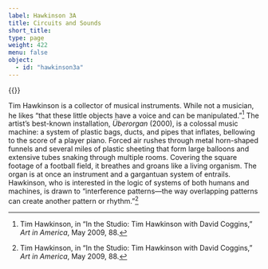 ```yaml
---
label: Hawkinson 3A
title: Circuits and Sounds
short_title:
type: page
weight: 422
menu: false
object:
  - id: "hawkinson3a"
---
```

{{<q-figure id="hawkinson3a" >}}

Tim Hawkinson is a collector of musical instruments. While not a musician, he likes “that these little objects have a voice and can be manipulated.”[^1] The artist’s best-known installation, *Überorgan* (2000), is a colossal music machine: a system of plastic bags, ducts, and pipes that inflates, bellowing to the score of a player piano. Forced air rushes through metal horn-shaped funnels and several miles of plastic sheeting that form large balloons and extensive tubes snaking through multiple rooms. Covering the square footage of a football field, it breathes and groans like a living organism. The organ is at once an instrument and a gargantuan system of entrails. Hawkinson, who is interested in the logic of systems of both humans and machines, is drawn to “interference patterns—the way overlapping patterns can create another pattern or rhythm.”[^2]

[^1]: Tim Hawkinson, in “In the Studio: Tim Hawkinson with David Coggins,” *Art in America*, May 2009, 88.

[^2]: Tim Hawkinson, in “In the Studio: Tim Hawkinson with David Coggins,” *Art in America*, May 2009, 88.
